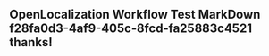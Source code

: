 <properties
ms.topic="hero-topic"
ms.test1="hero-topic"
ms.test2="test"/>

## OpenLocalization Workflow Test MarkDown f28fa0d3-4af9-405c-8fcd-fa25883c4521 thanks!
